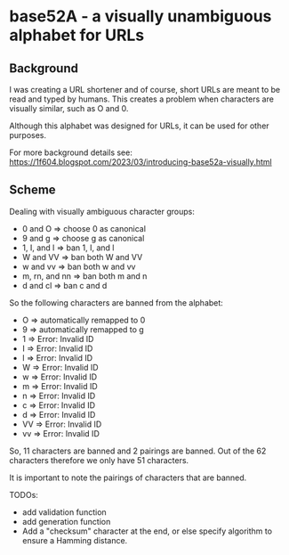 # base52A - a visually unambiguous alphabet for URLs

## Background

I was creating a URL shortener and of course, short URLs are meant to be read and typed by humans. This creates a problem when characters are visually similar, such as O and 0.

Although this alphabet was designed for URLs, it can be used for other purposes.

For more background details see: https://1f604.blogspot.com/2023/03/introducing-base52a-visually.html

## Scheme

Dealing with visually ambiguous character groups:

*    0 and O => choose 0 as canonical
*    9 and g => choose g as canonical
*    1, I, and l => ban 1, I, and l
*    W and VV => ban both W and VV
*    w and vv => ban both w and vv
*    m, rn, and nn => ban both m and n
*    d and cl => ban c and d

So the following characters are banned from the alphabet:

*    O => automatically remapped to 0
*    9 => automatically remapped to g
*    1 => Error: Invalid ID
*    I => Error: Invalid ID
*    l => Error: Invalid ID
*    W => Error: Invalid ID
*    w => Error: Invalid ID
*    m => Error: Invalid ID
*    n => Error: Invalid ID
*    c => Error: Invalid ID
*    d => Error: Invalid ID
*    VV => Error: Invalid ID
*    vv => Error: Invalid ID

So, 11 characters are banned and 2 pairings are banned. Out of the 62 characters therefore we only have 51 characters. 

It is important to note the pairings of characters that are banned.

TODOs: 
- add validation function
- add generation function
- Add a "checksum" character at the end, or else specify algorithm to ensure a Hamming distance.

